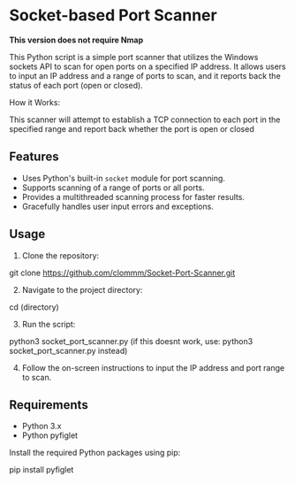 # Socket-based Port Scanner

**This version does not require Nmap**

This Python script is a simple port scanner that utilizes the Windows sockets API to scan for open ports on a specified IP address. It allows users to input an IP address and a range of ports to scan, and it reports back the status of each port (open or closed).

How it Works:

This scanner will attempt to establish a TCP connection to each port in the specified range and report back whether the port is open or closed

## Features

- Uses Python's built-in `socket` module for port scanning.
- Supports scanning of a range of ports or all ports.
- Provides a multithreaded scanning process for faster results.
- Gracefully handles user input errors and exceptions.

## Usage

1. Clone the repository:

git clone https://github.com/clommm/Socket-Port-Scanner.git

2. Navigate to the project directory:

cd (directory)

3. Run the script:

python3 socket_port_scanner.py (if this doesnt work, use: python3 socket_port_scanner.py instead)

4. Follow the on-screen instructions to input the IP address and port range to scan.

## Requirements

- Python 3.x
- Python pyfiglet

Install the required Python packages using pip:

pip install pyfiglet




